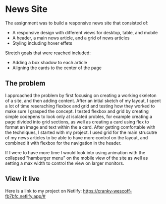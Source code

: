 # News Site

The assignment was to build a responsive news site that consisted of: 
- A responsive design with different views for desktop, table, and mobile
- A header, a main news article, and a grid of news articles
- Styling including hover effets

Stretch goals that were reached included:
- Adding a box shadow to each article
- Aligning the cards to the center of the page

## The problem

I approached the problem by first focusing on creating a working skeleton of a site, and then adding content. After an intial sketch of my layout, I spent a lot of time reseraching flexbox and grid and testing how they worked to make sure I grasped the concept. I tested flexbox and grid by creating simple codepens to look only at isolated probles, for example creating a page divided into grid sections, as well as creating a card using flex to format an image and text within the a card. After getting comfortable with the techniques, I started with my project. I used grid for the main strucutre of my news articles to be able to have more control on the layout, and combined it with flexbox for the navigation in the header.

If I were to have more time I would look into using animation with the collapsed "hamburger menu" on the mobile view of the site as well as setting a max width to control the view on larger monitors.

## View it live
Here is a link to my project on Netlify: https://cranky-wescoff-fb7bfc.netlify.app/#
